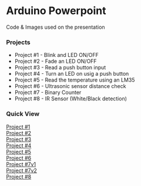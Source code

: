 # Arduino Powerpoint
Code &amp; Images used on the presentation

### Projects
- Project #1 - Blink and LED ON/OFF
- Project #2 - Fade an LED ON/OFF
- Project #3 - Read a push button input
- Project #4 - Turn an LED on usig a push button
- Project #5 - Read the temperature using an LM35
- Project #6 - Ultrasonic sensor distance check
- Project #7 - Binary Counter
- Project #8 - IR Sensor (White/Black detection)

### Quick View

[Project #1](https://github.com/kiranhart/Arduino-Powerpoint/blob/master/Code/Project_1.ino) \
[Project #2](https://github.com/kiranhart/Arduino-Powerpoint/blob/master/Code/Project_2.ino) \
[Project #3](https://github.com/kiranhart/Arduino-Powerpoint/blob/master/Code/Project_3.ino) \
[Project #4](https://github.com/kiranhart/Arduino-Powerpoint/blob/master/Code/Project_4.ino) \
[Project #5](https://github.com/kiranhart/Arduino-Powerpoint/blob/master/Code/Project_5.ino) \
[Project #6](https://github.com/kiranhart/Arduino-Powerpoint/blob/master/Code/Project_6.ino) \
[Project #7v1](https://github.com/kiranhart/Arduino-Powerpoint/blob/master/Code/Project_7v2.ino) \
[Project #7v2](https://github.com/kiranhart/Arduino-Powerpoint/blob/master/Code/Project_1v1.ino) \
[Project #8](https://github.com/kiranhart/Arduino-Powerpoint/blob/master/Code/Project_8.ino)

